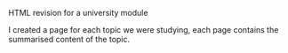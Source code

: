 HTML revision for a university module

I created a page for each topic we were studying, each page contains the summarised content of the topic. 
